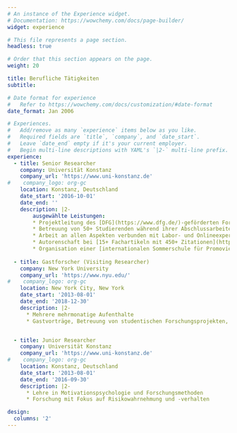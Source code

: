 ```yaml
---
# An instance of the Experience widget.
# Documentation: https://wowchemy.com/docs/page-builder/
widget: experience

# This file represents a page section.
headless: true

# Order that this section appears on the page.
weight: 20

title: Berufliche Tätigkeiten
subtitle:

# Date format for experience
#   Refer to https://wowchemy.com/docs/customization/#date-format
date_format: Jan 2006

# Experiences.
#   Add/remove as many `experience` items below as you like.
#   Required fields are `title`, `company`, and `date_start`.
#   Leave `date_end` empty if it's your current employer.
#   Begin multi-line descriptions with YAML's `|2-` multi-line prefix.
experience:
  - title: Senior Researcher
    company: Universität Konstanz
    company_url: 'https://www.uni-konstanz.de'
#    company_logo: org-gc
    location: Konstanz, Deutschland
    date_start: '2016-10-01'
    date_end: ''
    description: |2-
        ausgewählte Leistungen:
        * Projektleitung des [DFG](https://www.dfg.de/)-geförderten Forschungsprojekts ['Updating Risk'](https://gepris.dfg.de/gepris/projekt/441551024)
        * Betreuung von 50+ Studierenden während ihrer Abschlussarbeiten oder in Praktika
        * Arbeit an allen Aspekten verbunden mit Labor- und Onlineexperimenten und -umfragen; Konzeption, Planung, Datenerhebung und -analyse von 30+ Studien mit 8000+ Teilnehmenden
        * Autorenschaft bei [15+ Fachartikeln mit 450+ Zitationen](https://scholar.google.com/citations?user=bK_KB-kAAAAJ&hl=de); Vermittlung von Erkenntnissen in 10+ Interviews mit Journalist:innen /(aktuellste: [Scientific American, engl.](https://www.scientificamerican.com/article/the-best-new-years-resolution-might-be-to-just-let-go-of-an-unfulfilled-life-goal/)) und Präsentationen auf wissenschaftlichen Konferenzen
        * Organisation einer [internationalen Sommerschule für Promovierende](https://kis-mos.de/)
        
  - title: Gastforscher (Visiting Researcher)
    company: New York University
    company_url: 'https://www.nyu.edu/'
#    company_logo: org-gc
    location: New York City, New York
    date_start: '2013-08-01'
    date_end: '2018-12-30'
    description: |2-
      * Mehrere mehrmonatige Aufenthalte
      * Gastvorträge, Betreuung von studentischen Forschungsprojekten, Aufgaben der Forschungsverwaltung


  - title: Junior Researcher
    company: Universität Konstanz
    company_url: 'https://www.uni-konstanz.de'
#    company_logo: org-gc
    location: Konstanz, Deutschland
    date_start: '2013-08-01'
    date_end: '2016-09-30'
    description: |2-
      * Lehre in Motivationspsychologie und Forschungsmethoden
      * Forschung mit Fokus auf Risikowahrnehmung und -verhalten

design:
  columns: '2'
---
```

